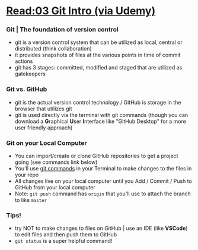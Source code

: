 # [Read:03 Git Intro (via Udemy)](https://blog.udemy.com/git-tutorial-a-comprehensive-guide/)

### Git \| The foundation of version control
- git is a version control system that can be utilized as local, central or distributed (think collaboration)
- it provides snapshots of files at the various points in time of commit actions
- git has 3 stages: committed, modified and staged that are utilized as gatekeepers


### Git vs. GitHub
- git is the actual version control technology / GitHub is storage in the browser that utilizes git
- git is used directly via the terminal with git commands (though you can download a **G**raphical **U**ser **I**nterface like "GitHub Desktop" for a more user friendly approach)


### Git on your Local Computer
- You can import/create or clone GitHub repositories to get a project going (see commands link below)
- You'll use [git commands](https://github.github.com/training-kit/downloads/github-git-cheat-sheet.pdf) in your Terminal to make changes to the files in your repo
- All changes live on your local computer until you Add / Commit / Push to GitHub from your local computer
- Note: ```git push``` command has ```origin``` that you'll use to attach the branch to like ```master```


### Tips!
- try NOT to make changes to files on GitHub \| use an IDE (like **VSCode**) to edit files and then push them to GitHub
- ```git status``` is a super helpful command!

